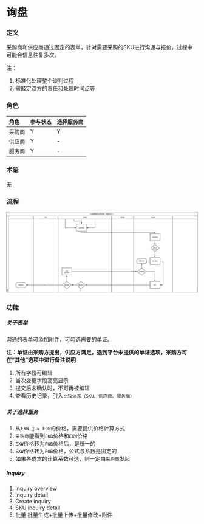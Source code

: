 # 询盘

### 定义

采购商和供应商通过固定的表单，针对需要采购的SKU进行沟通与报价，过程中可能会信息往复多次。

注：

1. 标准化处理整个谈判过程
2. 需敲定双方的责任和处理时间点等

### 角色

| 角色 | 参与状态 | 选择服务商 |
| :--- | :--- | :--- |
| 采购商 | Y | Y |
| 供应商 | Y | - |
| 服务商 | Y | - |

### 术语

无

### 流程

![](/assets/询盘.png)

### 功能

##### 关于表单

沟通的表单可添加附件，可勾选需要的单证。

**注：单证由采购方提出，供应方满足，遇到平台未提供的单证选项，采购方可在“其他”选项中进行备注说明**

1. 所有字段可编辑
2. 当次变更字段高亮显示
3. 提交后未确认时，不可再被编辑
4. 查看历史记录，引入`比较体系（SKU、供应商、服务商）`

##### 

##### 关于选择服务

1. 从`EXW —> FOB`的价格，需要提供价格计算方式
2. `采购商`能看到`FOB`价格和`EXW`价格
3. `EXW`价格转为`FOB`价格后，是统一的
4. `EXW`价格转为`FOB`价格，公式与系数是固定的
5. 如果各成本的计算系数可选，则一定由`采购商`发起

##### Inquiry

1. Inquiry overview
2. Inquiry detail
3. Create inquiry
4. SKU inquiry detail
5. 批量
   批量生成+批量上传+批量修改+附件



